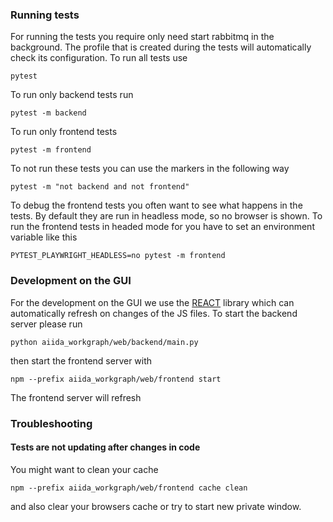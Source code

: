 
### Running tests

For running the tests you require only need start rabbitmq in the background.
The profile that is created during the tests will automatically check its configuration.
To run all tests use

```console
pytest
```

To run only backend tests run

```console
pytest -m backend
```

To run only frontend tests
```console
pytest -m frontend
```

To not run these tests you can use the markers in the following way

```console
pytest -m "not backend and not frontend"
```

To debug the frontend tests you often want to see what happens in the tests.
By default they are run in headless mode, so no browser is shown.
To run the frontend tests in headed mode for you have to set an environment variable like this
```console
PYTEST_PLAYWRIGHT_HEADLESS=no pytest -m frontend
```

### Development on the GUI

For the development on the GUI we use the [REACT](https://react.dev) library
which can automatically refresh on changes of the JS files. To start the backend
server please run

```console
python aiida_workgraph/web/backend/main.py
```

then start the frontend server with
```console
npm --prefix aiida_workgraph/web/frontend start
```

The frontend server will refresh

### Troubleshooting

#### Tests are not updating after changes in code

You might want to clean your cache

```console
npm --prefix aiida_workgraph/web/frontend cache clean
```

and also clear your browsers cache or try to start new private window.
